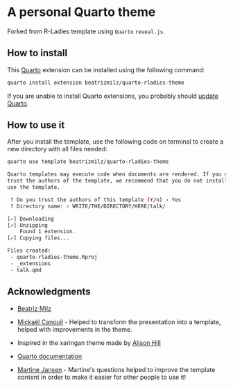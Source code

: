 # A personal Quarto theme

Forked from R-Ladies template using `Quarto` `reveal.js`.

## How to install

This [Quarto](https://quarto.org) extension can be installed using the following command:

``` bash
quarto install extension beatrizmilz/quarto-rladies-theme
```

If you are unable to install Quarto extensions, you probably should [update Quarto](https://quarto.org/docs/get-started/).

## How to use it

After you install the template, use the following code on terminal to create a new directory with all files needed:

``` bash
quarto use template beatrizmilz/quarto-rladies-theme
```

```bash
Quarto templates may execute code when documents are rendered. If you do not 
trust the authors of the template, we recommend that you do not install or 
use the template.
```

```bash
 ? Do you trust the authors of this template (Y/n) › Yes
 ? Directory name: › WRITE/THE/DIRECTORY/HERE/talk/
```

```bash
[✓] Downloading
[✓] Unzipping
    Found 1 extension.
[✓] Copying files...

Files created:
 - quarto-rladies-theme.Rproj
 - _extensions
 - talk.qmd

```


## Acknowledgments

- [Beatriz Milz](https://github.com/beatrizmilz) 

- [Mickaël Canouil](https://github.com/mcanouil) - Helped to transform the presentation into a template, helped with improvements in the theme.

- Inspired in the xaringan theme made by [Alison Hill](https://www.apreshill.com/)

- [Quarto documentation](https://quarto.org/docs/extensions/formats.html)

- [Martine Jansen](https://twitter.com/nnie_nl) - Martine's questions helped to improve the template content in order to make it easier for other people to use it!
